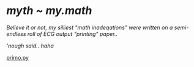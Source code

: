 # _myth ~ my.math_


_Believe it or not, my silliest "math inadeqations" were written on a semi-endless roll of ECG output "printing" paper.._


_'nough said.. haha_


[primo.py](https://github.com/KayserSoze42/extend.io/blob/main/src/neveroddoreven/myth/primo.py)
 

